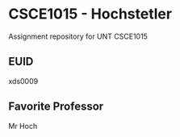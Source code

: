 # CSCE1015 - Hochstetler
Assignment repository for UNT CSCE1015
## EUID
xds0009
## Favorite Professor
Mr Hoch
